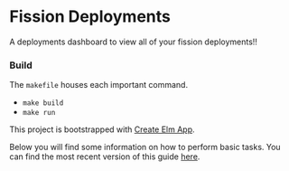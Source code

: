 # Fission Deployments

A deployments dashboard to view all of your fission deployments!!

### Build

The `makefile` houses each important command. 
- `make build`
- `make run`

This project is bootstrapped with [Create Elm App](https://github.com/halfzebra/create-elm-app).

Below you will find some information on how to perform basic tasks.
You can find the most recent version of this guide [here](https://github.com/halfzebra/create-elm-app/blob/master/template/README.md).

